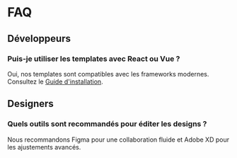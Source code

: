 # FAQ

## Développeurs
### Puis-je utiliser les templates avec React ou Vue ?
Oui, nos templates sont compatibles avec les frameworks modernes. Consultez le [Guide d'installation](developers/installation.md).

## Designers
### Quels outils sont recommandés pour éditer les designs ?
Nous recommandons Figma pour une collaboration fluide et Adobe XD pour les ajustements avancés.

